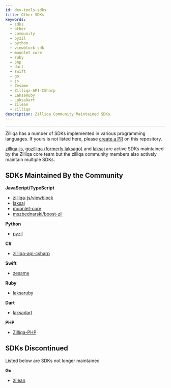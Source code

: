 ```yaml
---
id: dev-tools-sdks
title: Other SDKs
keywords:
  - sdks
  - other
  - community
  - pyzil
  - python
  - viewblock sdk
  - moonlet core
  - ruby
  - php
  - dart
  - swift
  - go
  - js
  - Zesame
  - Zilliqa-API-CSharp
  - LaksaRuby
  - LaksaDart
  - zilean
  - zilliqa
description: Zilliqa Community Maintained SDKs
---
```


---

Zilliqa has a number of SDKs implemented in various programming languages. If yours is not
listed here, please [create a PR](https://github.com/Zilliqa/dev-portal/pulls)
on this repository.

[zilliqa-js](https://github.com/Zilliqa/Zilliqa-Javascript-Library), [gozilliqa (formerly laksago)](https://github.com/Zilliqa/gozilliqa-sdk) and [laksaj](https://github.com/FireStack-Lab/LaksaJ) are active SDKs maintained by the Zilliqa core team but the zilliqa community members also actively maintain multiple SDKs.

## SDKs Maintained By the Community

**JavaScript/TypeScript**

- [zilliqa-js/viewblock](https://github.com/Ashlar/zilliqa-js-viewblock)
- [laksaj](https://github.com/FireStack-Lab/Laksa)
- [moonlet-core](https://github.com/cryptolandtech/moonlet-core)
- [mszbednarski/boost-zil](https://github.com/MszBednarski/boost-zil)

**Python**

- [pyzil](https://github.com/deepgully/pyzil)

**C#**

- [zilliqa-api-csharp](https://github.com/musenzi/Zilliqa-API-CSharp)

**Swift**

- [zesame](https://github.com/OpenZesame/Zesame)

**Ruby**

- [laksaruby](https://github.com/FireStack-Lab/LaksaRuby)

**Dart**

- [laksadart](https://github.com/FireStack-Lab/LaksaDart)

**PHP**

- [Zilliqa-PHP](https://github.com/defser/zilliqa-php)

## SDKs Discontinued

Listed below are SDKs not longer maintained

**Go**

- [zilean](https://github.com/GincoInc/zillean)
